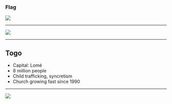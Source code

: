 ### Flag

![](https://upload.wikimedia.org/wikipedia/commons/6/68/Flag_of_Togo.svg)

---

![](https://upload.wikimedia.org/wikipedia/commons/1/1b/Location_Togo_AU_Africa.svg)

---

## Togo

-   Capital: Lomé
-   8 million people
-   Child trafficking, syncretism
-   Church growing fast since 1990

---

![](https://player.vimeo.com/video/48078500)
